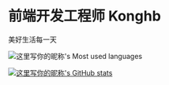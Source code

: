 # 前端开发工程师  Konghb
  美好生活每一天
  
![这里写你的昵称's Most used languages](https://github-readme-stats.vercel.app/api/top-langs/?username=konghb&layout=compact&hide_border=true&langs_count=10)
  
[![这里写你的昵称's GitHub stats](https://github-readme-stats.vercel.app/api?username=konghb)](https://github.com/anuraghazra/github-readme-stats)


 

